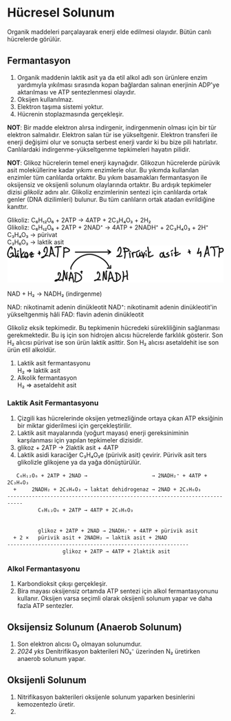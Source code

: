 # Hücresel Solunum
Organik maddeleri parçalayarak enerji elde edilmesi olayıdır. Bütün canlı hücrelerde görülür.

## Fermantasyon
1. Organik maddenin laktik asit ya da etil alkol adlı son ürünlere enzim yardımıyla yıkılması sırasında kopan bağlardan salınan enerjinin ADP'ye aktarılması ve ATP sentezlenmesi olayıdır. 
2. Oksijen kullanılmaz.
3. Elektron taşıma sistemi yoktur.
4. Hücrenin stoplazmasında gerçekleşir.

**NOT**: Bir madde elektron alırsa indirgenir, indirgenmenin olması için bir tür elektron salmalıdır. Elektron salan tür ise yükseltgenir. Elektron transferi ile enerji değişimi olur ve sonuçta serbest enerji vardır ki bu bize pili hatırlatır. Canlılardaki indirgenme-yükseltgenme tepkimeleri hayatın pilidir.

**NOT**: Glikoz hücrelerin temel enerji kaynağıdır. Glikozun hücrelerde pürüvik asit moleküllerine kadar yıkımı enzimlerle olur. Bu yıkımda kullanılan enzimler tüm canlılarda ortaktır. Bu yıkım basamakları fermantasyon ile oksijensiz ve oksijenli solunum olaylarında ortaktır. Bu ardışık tepkimeler dizisi *glikoliz* adını alır. Glikoliz enzimlerinin sentezi için canlılarda ortak genler (DNA dizilimleri) bulunur. Bu tüm canlıların ortak atadan evrildiğine kanıttır.

Glikoliz: C₆H₁₂O₆ + 2ATP → 4ATP + 2C₃H₄O₃ + 2H₂ \
Glikoliz: C₆H₁₂O₆ + 2ATP + 2NAD⁺ → 4ATP + 2NADH⁺ + 2C₃H₄0₃ + 2H⁺ \
C₃H₄O₃ → pürivat\
C₃H₆O₃ → laktik asit\
![glikoliz](img/glikoliz.svg)

NAD + H₂ → NADH₂ (indirgenme)

NAD: nikotinamit adenin dinükleotit
NAD⁺: nikotinamit adenin dinükleotit'in yükseltgenmiş hâli
FAD: flavin adenin dinükleotit

Glikoliz eksik tepkimedir. Bu tepkimenin hücredeki sürekliliğinin sağlanması gerekmektedir. Bu iş için son hidrojen alıcısı hücrelerde farklılık gösterir. Son H₂ alıcısı pürivat ise son ürün laktik asittir. Son H₂ alıcısı asetaldehit ise son ürün etil alkoldür.
1. Laktik asit fermantasyonu\
H₂ ⇒  laktik asit
2. Alkolik fermantasyon\
H₂ ⇒  asetaldehit asit

### Laktik Asit Fermantasyonu
1. Çizgili kas hücrelerinde oksijen yetmezliğinde ortaya çıkan ATP eksiğinin bir miktar giderilmesi için gerçekleştirilir.
2. Laktik asit mayalarında (yoğurt mayası) enerji gereksiniminin karşılanması için yapılan tepkimeler dizisidir. 
3. glikoz + 2ATP → 2laktik asit + 4ATP
4. Laktik asidi karaciğer C₃H₄O₃e (pürivik asit) çevirir. Pürivik asit ters glikolizle glikojene ya da yağa dönüştürülür.
```
   C₆H₁₂O₆ + 2ATP + 2NAD →                     → 2NADH₂⁺ + 4ATP + 2C₃H₄O₃
  +     2NADH₂ + 2C₃H₄O₃ → laktat dehidrogenaz → 2NAD + 2C₃H₆O₃
---------------------------------------------------------------------------
          C₆H₁₂O₆ + 2ATP → 4ATP + 2C₃H₆O₃


          glikoz + 2ATP + 2NAD → 2NADH₂⁺ + 4ATP + pürivik asit
  + 2 ×   pürivik asit + 2NADH₂ → laktik asit + 2NAD
-----------------------------------------------------------
                  glikoz + 2ATP → 4ATP + 2laktik asit
```

### Alkol Fermantasyonu
1. Karbondioksit çıkışı gerçekleşir.
2. Bira mayası oksijensiz ortamda ATP sentezi için alkol fermantasyonunu kullanır. Oksijen varsa seçimli olarak oksijenli solunum yapar ve daha fazla ATP sentezler.


## Oksijensiz Solunum (Anaerob Solunum)
1. Son elektron alıcısı O₂ olmayan solunumdur.
2. *2024 yks* Denitrifikasyon bakterileri NO₃⁻ üzerinden N₂ üretirken anaerob solunum yapar.


## Oksijenli Solunum
1. Nitrifikasyon bakterileri oksijenle solunum yaparken besinlerini kemozentezlo üretir.
2. 
